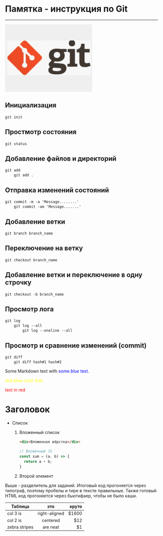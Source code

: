 # **Памятка - инструкция по Git**
---
![GIT](image_git.JPG)

## Инициализация

    git init

## Простмотр состояния

    git status

## Добавление файлов и директорий

    git add
        git add .

## Отправка изменений состояний

    git commit -m -a 'Message........'
        git commit -am 'Message.......'

## Добавление ветки

    git branch branch_name

## Переключение на ветку

    git checkout branch_name

## Добавление ветки и переключение в одну строчку

    git checkout -b branch_name

## Просмотр лога

    git log
        git log --all
            git log --oneline --all

## Просмотр и сравнение изменений (commit)

    git diff
        git diff hash#1 hash#2



Some Markdown text with <span style="color:blue">some *blue* text</span>.

<font color='yellow'>test blue color font</font>

<span style="color:red">text in red</span>

# Заголовок

- Список
  1. Вложенный список

      ```html
      <div>Вложенная вёрстка</div>
      ```

      ```js
      // Вложенный JS
      const sum = (a, b) => {
        return a + b;
      }
      ```
  2. Второй элемент


Выше - разделитель для заданий. Итоговый код прогоняется через типограф, поэтому пробелы и тире в тексте правильные. Также готовый HTML код прогоняется через бьютифаер, чтобы не было каши.

| Таблица       | это           | круто |
| ------------- |:-------------:| -----:|
| col 3 is      | right-aligned | $1600 |
| col 2 is      | centered      |   $12 |
| zebra stripes | are neat      |    $1 |


